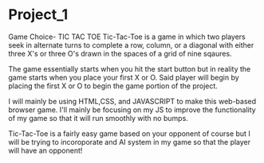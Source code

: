 # Project_1
Game Choice- TIC TAC TOE
Tic-Tac-Toe is a game in which two players seek in alternate turns to complete a row, column, or a diagonal with either three X's or three O's drawn in the spaces of a grid of nine sqaures.

The game essentially starts when you hit the start button but in reality the game starts when you place your first X or O.
Said player will begin by placing the first X or O to begin the game portion of the project.

I will mainly be using HTML,CSS, and JAVASCRIPT to make this web-based browser game. I'll mainly be focusing on my JS to improve the functionality of my game so that it will run smoothly with no bumps.

Tic-Tac-Toe is a fairly easy game based on your opponent of course but I will be trying to incoroporate and AI system in my game so that the player will have an opponent! 

